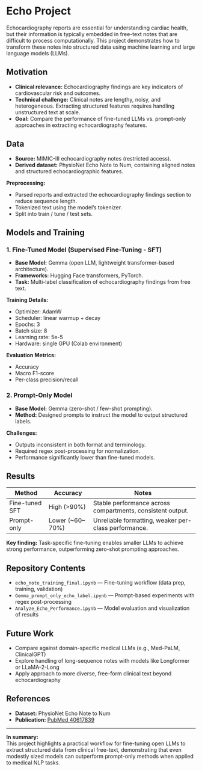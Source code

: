 # Echo Project

Echocardiography reports are essential for understanding cardiac health, but their information is typically embedded in free-text notes that are difficult to process computationally. This project demonstrates how to transform these notes into structured data using machine learning and large language models (LLMs).

## Motivation

- **Clinical relevance:** Echocardiography findings are key indicators of cardiovascular risk and outcomes.
- **Technical challenge:** Clinical notes are lengthy, noisy, and heterogeneous. Extracting structured features requires handling unstructured text at scale.
- **Goal:** Compare the performance of fine-tuned LLMs vs. prompt-only approaches in extracting echocardiography features.

## Data

- **Source:** MIMIC-III echocardiography notes (restricted access).
- **Derived dataset:** PhysioNet Echo Note to Num, containing aligned notes and structured echocardiographic features.

**Preprocessing:**
- Parsed reports and extracted the echocardiography findings section to reduce sequence length.
- Tokenized text using the model’s tokenizer.
- Split into train / tune / test sets.

## Models and Training

### 1. Fine-Tuned Model (Supervised Fine-Tuning - SFT)
- **Base Model:** Gemma (open LLM, lightweight transformer-based architecture).
- **Frameworks:** Hugging Face transformers, PyTorch.
- **Task:** Multi-label classification of echocardiography findings from free text.

**Training Details:**
- Optimizer: AdamW
- Scheduler: linear warmup + decay
- Epochs: 3
- Batch size: 8
- Learning rate: 5e-5
- Hardware: single GPU (Colab environment)

**Evaluation Metrics:**
- Accuracy
- Macro F1-score
- Per-class precision/recall

### 2. Prompt-Only Model
- **Base Model:** Gemma (zero-shot / few-shot prompting).
- **Method:** Designed prompts to instruct the model to output structured labels.

**Challenges:**
- Outputs inconsistent in both format and terminology.
- Required regex post-processing for normalization.
- Performance significantly lower than fine-tuned models.

## Results

| Method           | Accuracy      | Notes                                                      |
|------------------|--------------|------------------------------------------------------------|
| Fine-tuned SFT   | High (>90%)  | Stable performance across compartments, consistent output. |
| Prompt-only      | Lower (~60–70%) | Unreliable formatting, weaker per-class performance.     |

**Key finding:** Task-specific fine-tuning enables smaller LLMs to achieve strong performance, outperforming zero-shot prompting approaches.

## Repository Contents

- `echo_note_training_final.ipynb` — Fine-tuning workflow (data prep, training, validation)
- `Gemma_prompt_only_echo_label.ipynb` — Prompt-based experiments with regex post-processing
- `Analyze_Echo_Performance.ipynb` — Model evaluation and visualization of results

## Future Work

- Compare against domain-specific medical LLMs (e.g., Med-PaLM, ClinicalGPT)
- Explore handling of long-sequence notes with models like Longformer or LLaMA-2-Long
- Apply approach to more diverse, free-form clinical text beyond echocardiography

## References

- **Dataset:** PhysioNet Echo Note to Num
- **Publication:** [PubMed 40617839](https://pubmed.ncbi.nlm.nih.gov/40617839/)

---

**In summary:**  
This project highlights a practical workflow for fine-tuning open LLMs to extract structured data from clinical free-text, demonstrating that even modestly sized models can outperform prompt-only methods when applied to medical NLP tasks.